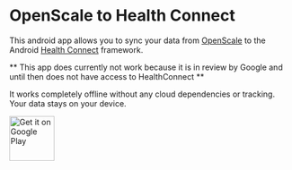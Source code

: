 # OpenScale to Health Connect

This android app allows you to sync your data
from [OpenScale](https://github.com/oliexdev/openScale)
to the Android [Health Connect](https://health.google/health-connect-android/) framework.

** This app does currently not work because it is in review by Google and until then does not have
access to HealthConnect **

It works completely offline without any cloud dependencies or tracking. Your data stays on your
device.

<a href="https://play.google.com/store/apps/details?id=io.bahuma.openscale2healthconnect" target="_blank">
<img src="https://play.google.com/intl/en_us/badges/images/generic/en-play-badge.png" alt="Get it on Google Play" height="80"/></a>